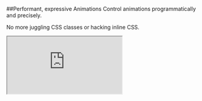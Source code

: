 ##Performant, expressive Animations
Control animations programmatically and precisely.

No more juggling CSS classes or hacking inline CSS.
<iframe src='http://learn-staging.famo.us/container/index.html?block=animated-scene&detail=false' scrolling='no' class='code-block' allowtransparency='true'></iframe>
